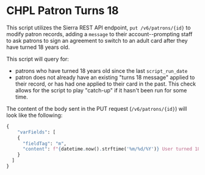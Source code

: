 # CHPL Patron Turns 18

This script utilizes the Sierra REST API endpoint, `put /v6/patrons/{id}` to modify patron records, adding a `message` to their account--prompting staff to ask patrons to sign an agreement to switch to an adult card after they have turned 18 years old.

This script will query for:

* patrons who have turned 18 years old since the last `script_run_date`
* patron does not already have an existing "turns 18 message" applied to their record, or has had one applied to their card in the past. This check allows for the script to play "catch-up" if it hasn't been run for some time.

The content of the body sent in the PUT request (`/v6/patrons/{id}`) will look like the following:

```python
{
    "varFields": [
    {
      "fieldTag": "m",
      "content": f"{datetime.now().strftime('%m/%d/%Y')} User turned 18.  Need agreement signed."
    }
  ]
}
```
